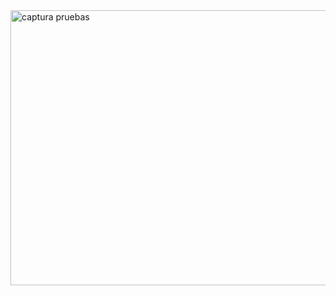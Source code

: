 <img width="1086" height="440" alt="captura pruebas" src="https://github.com/user-attachments/assets/ebbf096d-89d6-44db-980b-599c56927dce" />
